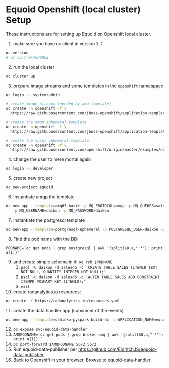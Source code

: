 # Equoid Openshift (local cluster) Setup

These instructions are for setting up Equoid on Openshift local cluster.
1. make sure you have oc client in version `3.7`
```bash
oc version
# oc v3.7.0+7ed6862
```
2. run the local cluster
```bash
oc cluster up
```

3. prepare image streams and some templates in the `openshift` namespace
```bash
oc login -u system:admin
```

```bash
# create image streams (needed by amq template)
oc create -n openshift -f \
  https://raw.githubusercontent.com/jboss-openshift/application-templates/master/jboss-image-streams.json
```

```bash
# create the amqp ephemeral template
oc create -n openshift -f \
  https://raw.githubusercontent.com/jboss-openshift/application-templates/master/amq/amq63-basic.json
```

```bash
# create the mysql ephemeral template
oc create -n openshift -f \
  https://raw.githubusercontent.com/openshift/origin/master/examples/db-templates/postgresql-ephemeral-template.json
```

4. change the user to mere mortal again
```bash
oc login -u developer
```

5. create new project
```bash
oc new-project equoid
```

6. instantiate amqp the template
```bash 
oc new-app --template=amq63-basic -p MQ_PROTOCOL=amqp -p MQ_QUEUES=salesq -p MQ_TOPICS=salest \
   -p MQ_USERNAME=daikon -p MQ_PASSWORD=daikon
```

7. instantiate the postgresql template
```bash
oc new-app --template=postgresql-ephemeral -p POSTGRESQL_USER=daikon -p POSTGRESQL_PASSWORD=daikon -p POSTGRESQL_DATABASE=salesdb
```

8. Find the pod name with the DB:
```
PODNAME=`oc get pods | grep postgresql | awk '{split($0,a," *"); print a[1]}'`
```
9. and create simple schema in it: `oc rsh $PODNAME`
    1. `psql -U daikon -d salesdb -c 'CREATE TABLE SALES (ITEMID TEXT NOT NULL, QUANTITY INTEGER NOT NULL);'`
    1. `psql -U daikon -d salesdb -c 'ALTER TABLE SALES ADD CONSTRAINT ITEMPK PRIMARY KEY (ITEMID);'`  
    1. `exit`
10. create radanalytics.io resources:
```bash
oc create -f https://radanalytics.io/resources.yaml
```
11. create the data handler app (consumer of the events)
```bash
oc new-app --template=oshinko-pyspark-build-dc -p APPLICATION_NAME=equoid-data-handler -p GIT_URI=https://github.com/eldritchjs/equoid-data-handler -p GIT_REF=amqprcv -p APP_FILE=app.py -p SPARK_OPTIONS='--jars libs/spark-streaming-amqp_2.11-0.3.1.jar'
```
12. `oc expose svc/equoid-data-handler`
8. ``AMQPODNAME=`oc get pods | grep broker-amq | awk '{split($0,a," *"); print a[1]}'` ``
9. `oc port-forward $AMQPODNAME 5672 5672`
10. Run equoid-data-publisher per https://github.com/EldritchJS/equoid-data-publisher
11. Back to Openshift in your browser, Browse to equoid-data-handler

